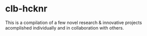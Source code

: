 # clb-hcknr
This is a compilation of a few novel research &amp; innovative projects acomplished individually and in collaboration with others.
